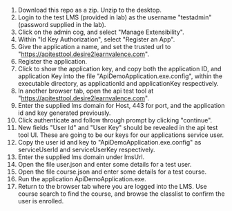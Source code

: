 1. Download this repo as a zip. Unzip to the desktop.
2. Login to the test LMS (provided in lab) as the username "testadmin" (password supplied in the lab).
3. Click on the admin cog, and select "Manage Extensibility".
4. Within "Id Key Authorization", select "Register an App".
5. Give the application a name, and set the trusted url to "https://apitesttool.desire2learnvalence.com".
6. Register the application.
7. Click to show the application key, and copy both the application ID, and application Key into the file "ApiDemoApplication.exe.config", within the executable directory, as applicationId and applicationKey respectively.
8. In another browser tab, open the api test tool at "https://apitesttool.desire2learnvalence.com".
9. Enter the supplied lms domain for Host, 443 for port, and the application id and key generated previously.
10. Click authenticate and follow through prompt by clicking "continue".
11. New fields "User Id" and "User Key" should be revealed in the api test tool UI. These are going to be our keys for our applications service user.
12. Copy the user id and key to "ApiDemoApplication.exe.config" as serviceUserId and serviceUserKey respectively.
13. Enter the supplied lms domain under lmsUrl.
14. Open the file user.json and enter some details for a test user.
15. Open the file course.json and enter some details for a test course.
16. Run the application ApiDemoApplication.exe.
17. Return to the browser tab where you are logged into the LMS. Use course search to find the course, and browse the classlist to confirm the user is enrolled.